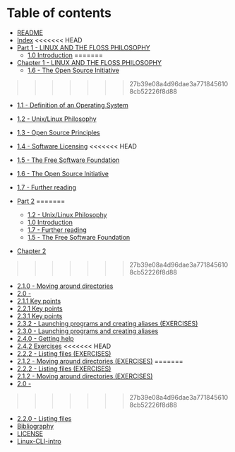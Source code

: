 # Table of contents

* [README](README.md)
* [Index](0.-index.md)
<<<<<<< HEAD
* [Part 1 - LINUX AND THE FLOSS PHILOSOPHY](part-1-linux-and-the-floss-philosophy/README.md)
  * [1.0 Introduction](part-1-linux-and-the-floss-philosophy/1.0-introduction.md)
=======
* [Chapter 1 - LINUX AND THE FLOSS PHILOSOPHY](part-1-linux-and-the-floss-philosophy/README.md)
  * [1.6 - The Open Source Initiative](part-1-linux-and-the-floss-philosophy/1.6-the-open-source-initiative.md)
>>>>>>> 27b39e08a4d96dae3a7718456108cb52226f8d88
  * [1.1 - Definition of an Operating System](part-1-linux-and-the-floss-philosophy/1.1-definition-of-an-operating-system.md)
  * [1.2 - Unix/Linux Philosophy](part-1-linux-and-the-floss-philosophy/1.2-unix-and-linux-philosophy.md)
  * [1.3 - Open Source Principles](part-1-linux-and-the-floss-philosophy/1.3-open-source-principles.md)
  * [1.4 - Software Licensing](part-1-linux-and-the-floss-philosophy/1.4-software-licensing.md)
<<<<<<< HEAD
  * [1.5 - The Free Software Foundation](part-1-linux-and-the-floss-philosophy/1.5-the-free-software-foundation-and-free-software.md)
  * [1.6 - The Open Source Initiative](part-1-linux-and-the-floss-philosophy/1.6-the-open-source-initiative.md)
  * [1.7 - Further reading](part-1-linux-and-the-floss-philosophy/1.7-further-reading.md)
  
* [Part 2](part-2/README.md)
=======
  * [1.2 - Unix/Linux Philosophy](part-1-linux-and-the-floss-philosophy/1.2-unix-linux-philosophy.md)
  * [1.0 Introduction](part-1-linux-and-the-floss-philosophy/1.0-introduction.md)
  * [1.7 - Further reading](part-1-linux-and-the-floss-philosophy/1.7-further-reading.md)
  * [1.5 - The Free Software Foundation](part-1-linux-and-the-floss-philosophy/1.5-the-free-software-foundation.md)
* [Chapter 2](part-2/README.md)
>>>>>>> 27b39e08a4d96dae3a7718456108cb52226f8d88
  * [2.1.0 - Moving around directories](part-2/2.1.0-moving-around-directories.md)
  * [2.0 -](part-2/2.0-using-the-command-line.md)
  * [2.1.1 Key points](part-2/2.1.1-key-points.md)
  * [2.2.1 Key points](part-2/2.2.1-key-points.md)
  * [2.3.1 Key points](part-2/2.3.1-key-points.md)
  * [2.3.2 - Launching programs and creating aliases \(EXERCISES\)](part-2/2.3.2-launching-programs-and-creating-aliases-exercises.md)
  * [2.3.0 - Launching programs and creating aliases](part-2/2.3.0-launching-programs-and-creating-aliases.md)
  * [2.4.0 - Getting help](part-2/2.4.0-getting-help.md)
  * [2.4.2 Exercises](part-2/2.4.2-exercises.md)
<<<<<<< HEAD
  * [2.2.2 - Listing files \(EXERCISES\)](part-2/2.2.2-exercises.md)
  * [2.1.2 - Moving around directories \(EXERCISES\)](part-2/2.1.2-exercises.md)
=======
  * [2.2.2 - Listing files \(EXERCISES\)](part-2/2.2.2-listing-files-exercises.md)
  * [2.1.2 - Moving around directories \(EXERCISES\)](part-2/2.1.2-moving-around-directories-exercises.md)
  * [2.0 -](part-2/2.0.md)
>>>>>>> 27b39e08a4d96dae3a7718456108cb52226f8d88
  * [2.2.0 - Listing files](part-2/2.2.0-listing-files.md)
* [Bibliography](bibliography.md)
* [LICENSE](license.md)
* [Linux-CLI-intro](linux-cli-intro.md)

